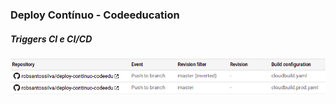 <h3>Deploy Contínuo - Codeeducation</h3>

<h5>Triggers CI e CI/CD</h5>

<img src="./.github/triggers.png">

